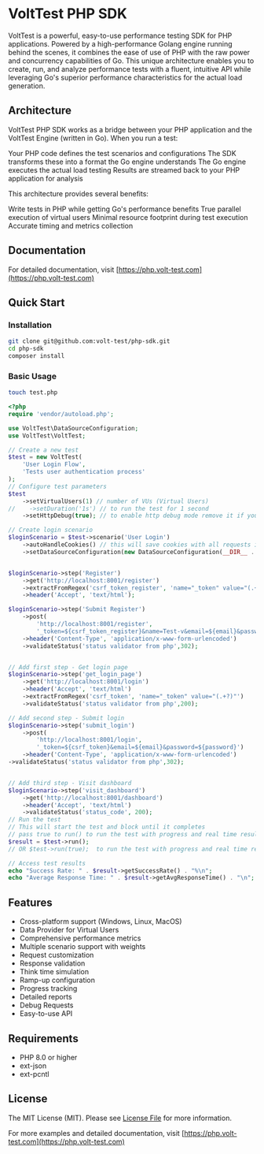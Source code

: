 # VoltTest PHP SDK

VoltTest is a powerful, easy-to-use performance testing SDK for PHP applications.
Powered by a high-performance Golang engine running behind the scenes,
it combines the ease of use of PHP with the raw power and concurrency capabilities of Go.
This unique architecture enables you to create, run, and analyze performance tests with a fluent,
intuitive API while leveraging Go's superior performance characteristics for the actual load generation.

## Architecture
VoltTest PHP SDK works as a bridge between your PHP application and the VoltTest Engine (written in Go). When you run a test:

Your PHP code defines the test scenarios and configurations
The SDK transforms these into a format the Go engine understands
The Go engine executes the actual load testing
Results are streamed back to your PHP application for analysis

This architecture provides several benefits:

Write tests in PHP while getting Go's performance benefits
True parallel execution of virtual users
Minimal resource footprint during test execution
Accurate timing and metrics collection

## Documentation

For detailed documentation, visit [https://php.volt-test.com](https://php.volt-test.com)

## Quick Start

### Installation

```bash
git clone git@github.com:volt-test/php-sdk.git
cd php-sdk
composer install
```

### Basic Usage
```bash
touch test.php
```
```php
<?php
require 'vendor/autoload.php';

use VoltTest\DataSourceConfiguration;
use VoltTest\VoltTest;

// Create a new test
$test = new VoltTest(
    'User Login Flow',
    'Tests user authentication process'
);
// Configure test parameters
$test
    ->setVirtualUsers(1) // number of VUs (Virtual Users)
//    ->setDuration('1s') // to run the test for 1 second
    ->setHttpDebug(true); // to enable http debug mode remove it if you don't want to see the http debug

// Create login scenario
$loginScenario = $test->scenario('User Login')
    ->autoHandleCookies() // this will save cookies with all requests in this scenario
    ->setDataSourceConfiguration(new DataSourceConfiguration(__DIR__ .'/data-file.csv', 'sequential', true));


$loginScenario->step('Register')
    ->get('http://localhost:8001/register')
    ->extractFromRegex('csrf_token_register', 'name="_token" value="(.+?)"') // Extract the csrf token to submit a form
    ->header('Accept', 'text/html');

$loginScenario->step('Submit Register')
    ->post(
        'http://localhost:8001/register',
        '_token=${csrf_token_register}&name=Test-v&email=${email}&password=${password}&password_confirmation=${password}') // send data with extracted data and source file
    ->header('Content-Type', 'application/x-www-form-urlencoded')
    ->validateStatus('status validator from php',302);


// Add first step - Get login page
$loginScenario->step('get_login_page')
    ->get('http://localhost:8001/login')
    ->header('Accept', 'text/html')
    ->extractFromRegex('csrf_token', 'name="_token" value="(.+?)"')
    ->validateStatus('status validator from php',200);

// Add second step - Submit login
$loginScenario->step('submit_login')
    ->post(
        'http://localhost:8001/login',
        '_token=${csrf_token}&email=${email}&password=${password}')
    ->header('Content-Type', 'application/x-www-form-urlencoded')
->validateStatus('status validator from php',302);


// Add third step - Visit dashboard
$loginScenario->step('visit_dashboard')
    ->get('http://localhost:8001/dashboard')
    ->header('Accept', 'text/html')
    ->validateStatus('status_code', 200);
// Run the test 
// This will start the test and block until it completes
// pass true to run() to run the test with progress and real time results
$result = $test->run();
// OR $test->run(true);  to run the test with progress and real time results

// Access test results
echo "Success Rate: " . $result->getSuccessRate() . "%\n";
echo "Average Response Time: " . $result->getAvgResponseTime() . "\n";
```

## Features

- Cross-platform support (Windows, Linux, MacOS)
- Data Provider for Virtual Users
- Comprehensive performance metrics
- Multiple scenario support with weights
- Request customization
- Response validation
- Think time simulation
- Ramp-up configuration
- Progress tracking
- Detailed reports
- Debug Requests
- Easy-to-use API

## Requirements

- PHP 8.0 or higher
- ext-json
- ext-pcntl

## License

The MIT License (MIT). Please see [License File](LICENSE.md) for more information.

For more examples and detailed documentation, visit [https://php.volt-test.com](https://php.volt-test.com)